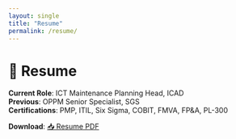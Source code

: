 ```yaml
---
layout: single
title: "Resume"
permalink: /resume/
---
```


# 📄 Resume

**Current Role**: ICT Maintenance Planning Head, ICAD  
**Previous**: OPPM Senior Specialist, SGS  
**Certifications**: PMP, ITIL, Six Sigma, COBIT, FMVA, FP&A, PL-300

**Download**: [📥 Resume PDF](../assets/SalemEid_Resume.pdf)
